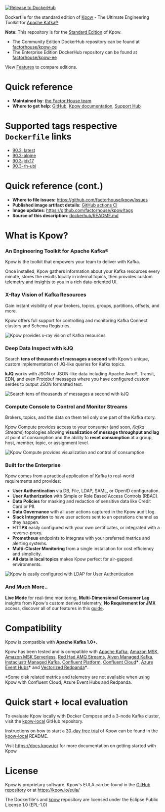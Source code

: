 [![Release to DockerHub](https://github.com/factorhouse/kpow/actions/workflows/release.yml/badge.svg?branch=main)](https://github.com/factorhouse/kpow/actions/workflows/release.yml)

Dockerfile for the standard edition of [Kpow](https://kpow.io) - The Ultimate Engineering Toolkit for [Apache Kafka®](https://kafka.apache.org/)

**Note**: This repository is for the [Standard Edition](https://kpow.io/pricing) of Kpow. 

*  The Community Edition DockerHub repository can be found at [factorhouse/kpow-ce](https://hub.docker.com/r/factorhouse/kpow-ce) 
*  The Enterprise Edition DockerHub repository can be found at [factorhouse/kpow-ee](https://hub.docker.com/r/factorhouse/kpow-ee) 

View [Features](https://kpow.io/features) to compare editions.

# Quick reference

* **Maintained by**: [the Factor House team](https://github.com/factorhouse/kpow)
* **Where to get help**: [GitHub](https://github.com/factorhouse/kpow), [Kpow documentation](http://docs.kpow.io/), [Support Hub](https://kpow.io/support)

# Supported tags respective `Dockerfile` links

<!--- StartReleaseLinks --->

* [90.3, latest](https://github.com/factorhouse/kpow/blob/main/dockerfile/kpow/Dockerfile)
* [90.3-alpine](https://github.com/factorhouse/kpow/blob/main/dockerfile/alpine/Dockerfile)
* [90.3-jdk17](https://github.com/factorhouse/kpow/blob/main/dockerfile/jdk17/Dockerfile)
* [90.3-rh-ubi](https://github.com/factorhouse/kpow/blob/main/dockerfile/rh-ubi/Dockerfile)

<!--- EndReleaseLinks --->

# Quick reference (cont.)

* **Where to file issues:** https://github.com/factorhouse/kpow/issues
* **Published image artifact details:** [GitHub actions CI](https://github.com/factorhouse/kpow/actions/workflows/build.yml)
* **Image updates**: https://github.com/factorhouse/kpow/tags
* **Source of this description**: [dockerhub/README.md](https://github.com/factorhouse/kpow/blob/main/dockerhub/README.md)

# What is Kpow?

### An Engineering Toolkit for Apache Kafka®

Kpow is the toolkit that empowers your team to deliver with Kafka.

Once installed, Kpow gathers information about your Kafka resources every minute, stores the results locally in internal topics, then provides custom telemetry and insights to you in a rich data-oriented UI.

### X-Ray Vision of Kafka Resources

Gain instant visibility of your brokers, topics, groups, partitions, offsets, and more.

Kpow offers full support for controlling and monitoring Kafka Connect clusters and Schema Registries.

![Kpow provides x-ray vision of Kafka resources](https://i.imgur.com/kgM7B3o.png)

### Deep Data Inspect with kJQ

Search **tens of thousands of messages a second** with Kpow’s unique, custom implementation of JQ-like queries for Kafka topics. 

**kJQ** works with JSON or JSON-like data including Apache Avro®, Transit, EDN, and even Protobuf messages where you have configured custom serdes to output JSON formatted text.

![Search tens of thousands of messages a second with kJQ](https://i.imgur.com/EELfooc.png)

### Compute Console to Control and Monitor Streams

Brokers, topics, and the data on them tell only one part of the Kafka story.

Kpow Compute provides access to your consumer \(and soon, _Kafka Streams_\) topologies allowing **visualization of message throughput and lag** at point of consumption and the ability to **reset consumption** at a group, host, member, topic, or assignment level.

![Kpow Compute provides visualization and control of consumption](https://i.imgur.com/6SSmBsM.png)

### Built for the Enterprise

Kpow comes from a practical application of Kafka to real-world requirements and provides:

* **User Authentication** via DB, File, LDAP, SAML, or OpenID configuration.
* **User Authorization** with Simple or Role Based Access Controls \(RBAC\).
* **Data Policies** for masking and redaction of sensitive data like Credit Card or PII.
* **Data Governance** with all user actions captured in the Kpow audit log.
* **Slack Integration** to have user actions sent to an operations channel as they happen.
* **HTTPS** easily configured with your own certificates, or integrated with a reverse-proxy.
* **Prometheus** endpoints to integrate with your preferred metrics and alerting systems.
* **Multi-Cluster Monitoring** from a single installation for cost efficiency and simplicity.
* **All data in local topics** makes Kpow perfect for air-gapped environments.

![Kpow is easily configured with LDAP for User Authentication](https://i.imgur.com/cLLxrgC.png)

### And Much More..

**Live Mode** for real-time monitoring, **Multi-Dimensional Consumer Lag** insights from Kpow's custom derived telemetry, **No Requirement for JMX** access, discover all of our features in this [guide](https://docs.kpow.io).


# Compatibility

Kpow is compatible with **Apache Kafka 1.0+.**

Kpow has been tested and is compatible with [Apache Kafka](https://kafka.apache.org/), [Amazon MSK](https://aws.amazon.com/msk/), [Amazon MSK Serverless](https://aws.amazon.com/msk/features/msk-serverless/), [Red Had AMQ Streams](https://www.redhat.com/en/resources/amq-streams-datasheet), [Aiven Managed Kafka](https://aiven.io/kafka), [Instaclustr Managed Kafka](https://www.instaclustr.com/products/managed-apache-kafka/), [Confluent Platform](https://www.confluent.io/product/confluent-platform), [Confluent Cloud](https://www.confluent.io/confluent-cloud)**\***, [Azure Event Hubs](https://azure.microsoft.com/en-us/services/event-hubs/)**\*** and [Vectorized Redpanda](https://vectorized.io/redpanda/)**\***.

\*Some disk related metrics and telemetry are not available when using Kpow with Confluent Cloud, Azure Event Hubs and Redpanda.

# Quick start + local evaluation

To evaluate Kpow locally with Docker Compose and a 3-node Kafka cluster, visit the [kpow-local](https://github.com/factorhouse/kpow-local) GitHub repository.

Instructions on how to start a [30-day free trial](https://kpow.io/#trial) of Kpow can be found in the [kpow-local](https://github.com/factorhouse/kpow-local) README.

Visit https://docs.kpow.io/ for more documentation on getting started with Kpow

# License

Kpow is proprietary software. Kpow's EULA can be found in the [GitHub repository](https://github.com/factorhouse/kpow/blob/main/resources/eula.txt) or at https://kpow.io/eula/

The Dockerfile's and [kpow](https://github.com/factorhouse/kpow) repository are licensed under the Eclipse Public License 1.0 (EPL-1.0)